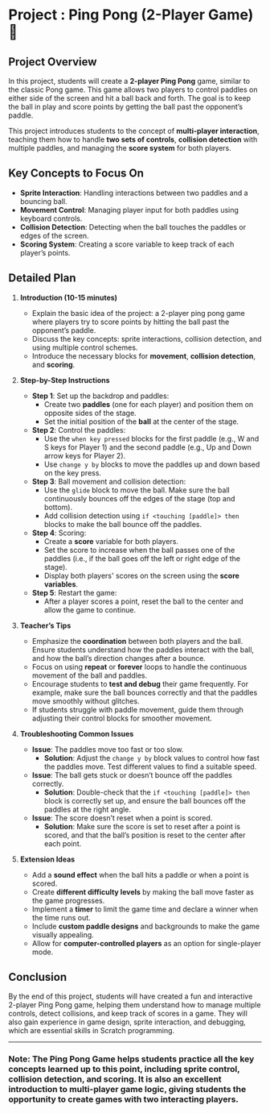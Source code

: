 # Project : Ping Pong (2-Player Game) 🏓

## Project Overview

In this project, students will create a **2-player Ping Pong** game, similar to the classic Pong game. This game allows two players to control paddles on either side of the screen and hit a ball back and forth. The goal is to keep the ball in play and score points by getting the ball past the opponent’s paddle.

This project introduces students to the concept of **multi-player interaction**, teaching them how to handle **two sets of controls**, **collision detection** with multiple paddles, and managing the **score system** for both players.

## Key Concepts to Focus On

- **Sprite Interaction**: Handling interactions between two paddles and a bouncing ball.
- **Movement Control**: Managing player input for both paddles using keyboard controls.
- **Collision Detection**: Detecting when the ball touches the paddles or edges of the screen.
- **Scoring System**: Creating a score variable to keep track of each player’s points.

## Detailed Plan

1. **Introduction (10-15 minutes)**
   - Explain the basic idea of the project: a 2-player ping pong game where players try to score points by hitting the ball past the opponent’s paddle.
   - Discuss the key concepts: sprite interactions, collision detection, and using multiple control schemes.
   - Introduce the necessary blocks for **movement**, **collision detection**, and **scoring**.

2. **Step-by-Step Instructions**
   - **Step 1**: Set up the backdrop and paddles:
     - Create two **paddles** (one for each player) and position them on opposite sides of the stage.
     - Set the initial position of the **ball** at the center of the stage.
   - **Step 2**: Control the paddles:
     - Use the `when key pressed` blocks for the first paddle (e.g., W and S keys for Player 1) and the second paddle (e.g., Up and Down arrow keys for Player 2).
     - Use `change y by` blocks to move the paddles up and down based on the key press.
   - **Step 3**: Ball movement and collision detection:
     - Use the `glide` block to move the ball. Make sure the ball continuously bounces off the edges of the stage (top and bottom).
     - Add collision detection using `if <touching [paddle]> then` blocks to make the ball bounce off the paddles.
   - **Step 4**: Scoring:
     - Create a **score** variable for both players.
     - Set the score to increase when the ball passes one of the paddles (i.e., if the ball goes off the left or right edge of the stage).
     - Display both players' scores on the screen using the **score variables**.
   - **Step 5**: Restart the game:
     - After a player scores a point, reset the ball to the center and allow the game to continue.

3. **Teacher’s Tips**
   - Emphasize the **coordination** between both players and the ball. Ensure students understand how the paddles interact with the ball, and how the ball’s direction changes after a bounce.
   - Focus on using **repeat** or **forever** loops to handle the continuous movement of the ball and paddles.
   - Encourage students to **test and debug** their game frequently. For example, make sure the ball bounces correctly and that the paddles move smoothly without glitches.
   - If students struggle with paddle movement, guide them through adjusting their control blocks for smoother movement.

4. **Troubleshooting Common Issues**
   - **Issue**: The paddles move too fast or too slow.
     - **Solution**: Adjust the `change y by` block values to control how fast the paddles move. Test different values to find a suitable speed.
   - **Issue**: The ball gets stuck or doesn’t bounce off the paddles correctly.
     - **Solution**: Double-check that the `if <touching [paddle]> then` block is correctly set up, and ensure the ball bounces off the paddles at the right angle.
   - **Issue**: The score doesn’t reset when a point is scored.
     - **Solution**: Make sure the score is set to reset after a point is scored, and that the ball’s position is reset to the center after each point.

5. **Extension Ideas**
   - Add a **sound effect** when the ball hits a paddle or when a point is scored.
   - Create **different difficulty levels** by making the ball move faster as the game progresses.
   - Implement a **timer** to limit the game time and declare a winner when the time runs out.
   - Include **custom paddle designs** and backgrounds to make the game visually appealing.
   - Allow for **computer-controlled players** as an option for single-player mode.

## Conclusion

By the end of this project, students will have created a fun and interactive 2-player Ping Pong game, helping them understand how to manage multiple controls, detect collisions, and keep track of scores in a game. They will also gain experience in game design, sprite interaction, and debugging, which are essential skills in Scratch programming.

---

### **Note**: The **Ping Pong Game** helps students practice all the key concepts learned up to this point, including sprite control, collision detection, and scoring. It is also an excellent introduction to multi-player game logic, giving students the opportunity to create games with two interacting players.
